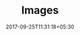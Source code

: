 ---
title: "Images"
date: 2017-09-25T11:31:18+05:30
layout: images
property: "Casa Vagator"
status: "Pending Review"
url: /details/images/casa-vagator/
slug: "casa-vagator/"

qcstatus:
 forreview: true

mainmenu:
 details: true
 images: true


---